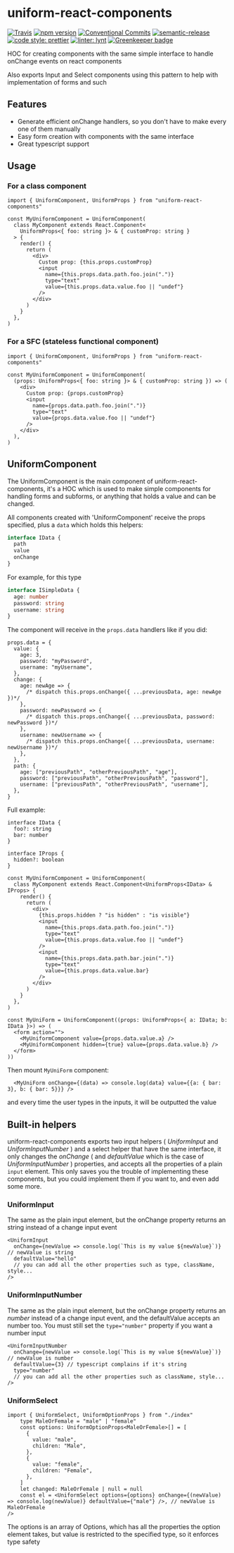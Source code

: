 # uniform-react-components

[![Travis](https://travis-ci.org/LeDDGroup/uniform-react-components.svg?branch=master)](https://travis-ci.org/LeDDGroup/uniform-react-components)
[![npm version](https://img.shields.io/npm/v/uniform-react-components.svg "test")](https://www.npmjs.com/package/uniform-react-components)
[![Conventional Commits](https://img.shields.io/badge/Conventional%20Commits-1.0.0-yellow.svg)](https://conventionalcommits.org)
[![semantic-release](https://img.shields.io/badge/%20%20%F0%9F%93%A6%F0%9F%9A%80-semantic--release-e10079.svg)](https://github.com/semantic-release/semantic-release)
[![code style: prettier](https://img.shields.io/badge/code_style-prettier-ff69b4.svg?style=flat-square)](https://github.com/prettier/prettier)
[![linter: lynt](https://img.shields.io/badge/linter-lynt-E81AAF.svg)](https://github.com/saadq/lynt) [![Greenkeeper badge](https://badges.greenkeeper.io/LeDDGroup/uniform-react-components.svg)](https://greenkeeper.io/)

HOC for creating components with the same simple interface to handle onChange events on react components

Also exports Input and Select components using this pattern to help with implementation of forms and such

## Features

- Generate efficient onChange handlers, so you don't have to make every one of them manually
- Easy form creation with components with the same interface
- Great typescript support

## Usage

### For a class component

```tsx
import { UniformComponent, UniformProps } from "uniform-react-components"

const MyUniformComponent = UniformComponent(
  class MyComponent extends React.Component<
    UniformProps<{ foo: string }> & { customProp: string }
  > {
    render() {
      return (
        <div>
          Custom prop: {this.props.customProp}
          <input
            name={this.props.data.path.foo.join(".")}
            type="text"
            value={this.props.data.value.foo || "undef"}
          />
        </div>
      )
    }
  },
)
```

### For a SFC (stateless functional component)

```tsx
import { UniformComponent, UniformProps } from "uniform-react-components"

const MyUniformComponent = UniformComponent(
  (props: UniformProps<{ foo: string }> & { customProp: string }) => (
    <div>
      Custom prop: {props.customProp}
      <input
        name={props.data.path.foo.join(".")}
        type="text"
        value={props.data.value.foo || "undef"}
      />
    </div>
  ),
)
```

## UniformComponent

The UniformComponent is the main component of uniform-react-components, it's a HOC which is used to make simple components for handling forms and subforms, or anything that holds a value and can be changed.

All components created with 'UniformComponent' receive the props specified, plus a `data` which holds this helpers:

```ts
interface IData {
  path
  value
  onChange
}
```

For example, for this type

```ts
interface ISimpleData {
  age: number
  password: string
  username: string
}
```

The component will receive in the `props.data` handlers like if you did:

```tsx
props.data = {
  value: {
    age: 3,
    password: "myPassword",
    username: "myUsername",
  },
  change: {
    age: newAge => {
      /* dispatch this.props.onChange({ ...previousData, age: newAge })*/
    },
    password: newPassword => {
      /* dispatch this.props.onChange({ ...previousData, password: newPassword })*/
    },
    username: newUsername => {
      /* dispatch this.props.onChange({ ...previousData, username: newUsername })*/
    },
  },
  path: {
    age: ["previousPath", "otherPreviousPath", "age"],
    password: ["previousPath", "otherPreviousPath", "password"],
    username: ["previousPath", "otherPreviousPath", "username"],
  },
}
```

Full example:

```tsx
interface IData {
  foo?: string
  bar: number
}

interface IProps {
  hidden?: boolean
}

const MyUniformComponent = UniformComponent(
  class MyComponent extends React.Component<UniformProps<IData> & IProps> {
    render() {
      return (
        <div>
          {this.props.hidden ? "is hidden" : "is visible"}
          <input
            name={this.props.data.path.foo.join(".")}
            type="text"
            value={this.props.data.value.foo || "undef"}
          />
          <input
            name={this.props.data.path.bar.join(".")}
            type="text"
            value={this.props.data.value.bar}
          />
        </div>
      )
    }
  },
)

const MyUniForm = UniformComponent((props: UniformProps<{ a: IData; b: IData }>) => (
  <form action="">
    <MyUniformComponent value={props.data.value.a} />
    <MyUniformComponent hidden={true} value={props.data.value.b} />
  </form>
))
```

Then mount `MyUniForm` component:

```tsx
  <MyUniForm onChange={(data) => console.log(data} value={{a: { bar: 3}, b: { bar: 5}}} />
```

and every time the user types in the inputs, it will be outputted the value

## Built-in helpers

uniform-react-components exports two input helpers ( _UniformInput_ and _UniformInputNumber_ ) and a select helper that have the same interface, it only changes the _onChange_ ( and _defaultValue_ which is the case of _UniformInputNumber_ ) properties, and accepts all the properties of a plain `input` element. This only saves you the trouble of implementing these components, but you could implement them if you want to, and even add some more.

### UniformInput

The same as the plain input element, but the onChange property returns an string instead of a change input event

```tsx
<UniformInput
  onChange={newValue => console.log(`This is my value ${newValue}`)} // newValue is string
  defaultValue="hello"
  // you can add all the other properties such as type, className, style...
/>
```

### UniformInputNumber

The same as the plain input element, but the onChange property returns an _number_ instead of a change input event, and the defaultValue accepts an number too. You must still set the `type="number"` property if you want a number input

```tsx
<UniformInputNumber
  onChange={newValue => console.log(`This is my value ${newValue}`)} // newValue is number
  defaultValue={3} // typescript complains if it's string
  type="number"
  // you can add all the other properties such as className, style...
/>
```

### UniformSelect

```tsx
import { UniformSelect, UniformOptionProps } from "./index"
    type MaleOrFemale = "male" | "female"
    const options: UniformOptionProps<MaleOrFemale>[] = [
      {
        value: "male",
        children: "Male",
      },
      {
        value: "female",
        children: "Female",
      },
    ]
    let changed: MaleOrFemale | null = null
    const el = <UniformSelect options={options} onChange={(newValue) => console.log(newValue)} defaultValue={"male"} />, // newValue is MaleOrFemale
/>
```

The options is an array of Options, which has all the properties the option element takes, but value is restricted to the specified type, so it enforces type safety
